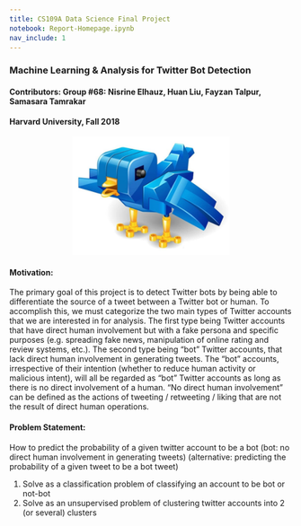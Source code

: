 ```yaml
---
title: CS109A Data Science Final Project
notebook: Report-Homepage.ipynb
nav_include: 1
---
```




### Machine Learning & Analysis for Twitter Bot Detection 
#### Contributors: Group #68: Nisrine Elhauz, Huan Liu, Fayzan Talpur, Samasara Tamrakar 
#### Harvard University, Fall 2018

<center><img style="float: center; padding-right:" src="https://raw.githubusercontent.com/fayzantalpur/DS1-Twitter-Bot-Detection/master/Images%20and%20Graphs/Twitter_Bot_Image.png" width="280"></center>

#### Motivation: 

The primary goal of this project is to detect Twitter bots by being able to differentiate the source of a tweet between a Twitter bot or human. To accomplish this, we must categorize the two main types of Twitter accounts that we are interested in for analysis. The first type being Twitter accounts that have direct human involvement but with a fake persona and specific purposes (e.g. spreading fake news, manipulation of online rating and review systems, etc.). The second type being “bot” Twitter accounts, that lack direct human involvement in generating tweets. The “bot” accounts, irrespective of their intention (whether to reduce human activity or malicious intent), will all be regarded as “bot” Twitter accounts as long as there is no direct involvement of a human. “No direct human involvement” can be defined as the actions of tweeting / retweeting / liking that are not the result of direct human operations.


#### Problem Statement:
How to predict the probability of a given twitter account to be a bot (bot: no direct human involvement in generating tweets)
(alternative: predicting the probability of a given tweet to be a bot tweet)
  1. Solve as a classification problem of classifying an account to be bot or not-bot
  2. Solve as an unsupervised problem of clustering twitter accounts into 2 (or several) clusters
